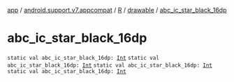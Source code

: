 [app](../../../index.md) / [android.support.v7.appcompat](../../index.md) / [R](../index.md) / [drawable](index.md) / [abc_ic_star_black_16dp](.)

# abc_ic_star_black_16dp

`static val abc_ic_star_black_16dp: `[`Int`](https://kotlinlang.org/api/latest/jvm/stdlib/kotlin/-int/index.html)
`static val abc_ic_star_black_16dp: `[`Int`](https://kotlinlang.org/api/latest/jvm/stdlib/kotlin/-int/index.html)
`static val abc_ic_star_black_16dp: `[`Int`](https://kotlinlang.org/api/latest/jvm/stdlib/kotlin/-int/index.html)
`static val abc_ic_star_black_16dp: `[`Int`](https://kotlinlang.org/api/latest/jvm/stdlib/kotlin/-int/index.html)